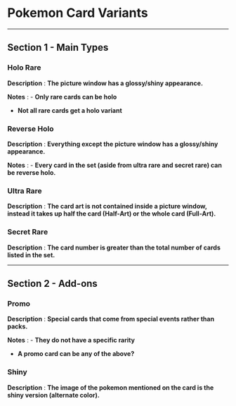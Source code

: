 # Pokemon Card Variants

---

## Section 1 - Main Types

### Holo Rare

**Description**
: **The picture window has a glossy/shiny appearance.**

**Notes**
: - **Only rare cards can be holo** 
  - **Not all rare cards get a holo variant**

### Reverse Holo

**Description**
: **Everything except the picture window has a  glossy/shiny appearance.**

**Notes**
: - **Every card in the set (aside from ultra rare and secret rare) can be reverse holo.**

### Ultra Rare

**Description**
: **The card art is not contained inside a picture window, instead it takes up half the card (Half-Art) or the whole card (Full-Art).**

### Secret Rare

**Description**
: **The card number is greater than the total number of cards listed in the set.**

---

## Section 2 - Add-ons

### Promo

**Description**
: **Special cards that come from special events rather than packs.**

**Notes**
: - **They do not have a specific rarity**
  - **A promo card can be any of the above?**

### Shiny

**Description**
: **The image of the pokemon mentioned on the card is the shiny version (alternate color).**